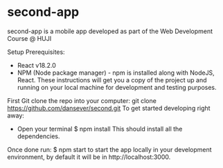 # second-app
second-app is a mobile app developed as part of the Web Development Course @ HUJI

Setup
Prerequisites:

* React v18.2.0
* NPM (Node package manager) - npm is installed along with NodeJS, React.
These instructions will get you a copy of the project up and running on your local machine for development and testing purposes.

First Git clone the repo into your computer:
git clone https://github.com/dansever/second.git
To get started developing right away:
* Open your terminal
$ npm install
This should install all the dependencies.

Once done run:
$ npm start
to start the app locally in your development environment, by default it will be in http://localhost:3000.
